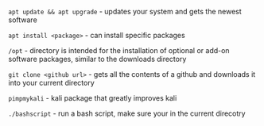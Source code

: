 `apt update && apt upgrade` - updates your system and gets the newest software

`apt install <package>` - can install specific packages 

`/opt` - directory is intended for the installation of optional or add-on software packages, similar to the downloads directory

`git clone <github url>` - gets all the contents of a github and downloads it into your current directory

`pimpmykali` - kali package that greatly improves kali
 
`./bashscript` - run a bash script, make sure your in the current direcotry


